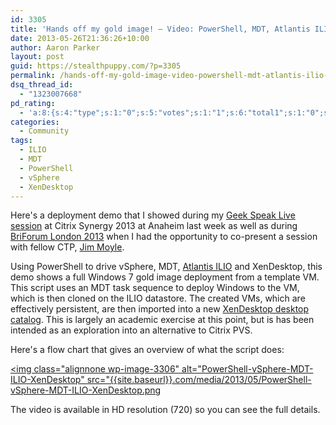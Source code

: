```yaml
---
id: 3305
title: 'Hands off my gold image! – Video: PowerShell, MDT, Atlantis ILIO and XenDesktop deployment'
date: 2013-05-26T21:36:26+10:00
author: Aaron Parker
layout: post
guid: https://stealthpuppy.com/?p=3305
permalink: /hands-off-my-gold-image-video-powershell-mdt-atlantis-ilio-and-xendesktop-deployment/
dsq_thread_id:
  - "1323007668"
pd_rating:
  - 'a:8:{s:4:"type";s:1:"0";s:5:"votes";s:1:"1";s:6:"total1";s:1:"0";s:6:"total2";s:1:"0";s:6:"total3";s:1:"0";s:6:"total4";s:1:"0";s:6:"total5";s:1:"1";s:7:"average";s:6:"5.0000";}'
categories:
  - Community
tags:
  - ILIO
  - MDT
  - PowerShell
  - vSphere
  - XenDesktop
---
```

Here's a deployment demo that I showed during my [Geek Speak Live session](https://citrix.g2planet.com/synergylosangeles2013/public_session_view.php?agenda_session_id=274&conference=synergy) at Citrix Synergy 2013 at Anaheim last week as well as during [BriForum London 2013](http://briforum.com/Europe/sessions.html#jmoyleDesktop) when I had the opportunity to co-present a session with fellow CTP, [Jim Moyle](https://twitter.com/jimmoyle).

Using PowerShell to drive vSphere, MDT, [Atlantis ILIO](http://atlantiscomputing.com/products/persistent-vdi) and XenDesktop, this demo shows a full Windows 7 gold image deployment from a template VM. This script uses an MDT task sequence to deploy Windows to the VM, which is then cloned on the ILIO datastore. The created VMs, which are effectively persistent, are then imported into a new [XenDesktop desktop catalog](http://support.citrix.com/static/kc/CTX127254/help/New-BrokerCatalog.html). This is largely an academic exercise at this point, but is has been intended as an exploration into an alternative to Citrix PVS.

Here's a flow chart that gives an overview of what the script does:

[<img class="alignnone  wp-image-3306" alt="PowerShell-vSphere-MDT-ILIO-XenDesktop" src="{{site.baseurl}}.com/media/2013/05/PowerShell-vSphere-MDT-ILIO-XenDesktop.png]({{site.baseurl}}/media/2013/05/PowerShell-vSphere-MDT-ILIO-XenDesktop.png)

The video is available in HD resolution (720) so you can see the full details.